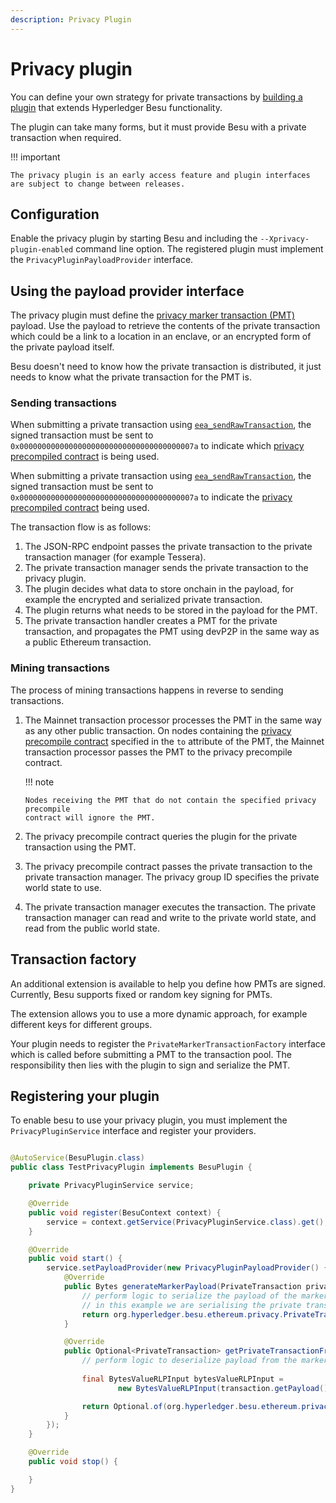 ```yaml
---
description: Privacy Plugin
---
```


# Privacy plugin

You can define your own strategy for private transactions by [building a plugin](../Plugins.md) that extends
Hyperledger Besu functionality.

The plugin can take many forms, but it must provide Besu with a private transaction when required.

!!! important

    The privacy plugin is an early access feature and plugin interfaces are subject to change between releases.

## Configuration

Enable the privacy plugin by starting Besu and including the `--Xprivacy-plugin-enabled` command line option.
The registered plugin must implement the `PrivacyPluginPayloadProvider` interface.

## Using the payload provider interface

The privacy plugin must define the [privacy marker transaction (PMT)] payload.
Use the payload to retrieve the contents of the private transaction which could be a link to a location in
an enclave, or an encrypted form of the private payload itself.

Besu doesn't need to know how the private transaction is distributed, it just needs to know what the private transaction
for the PMT is.

### Sending transactions

When submitting a private transaction using [`eea_sendRawTransaction`](../../Reference/API-Methods.md#eea_sendrawtransaction),
the signed transaction must be sent to `0x000000000000000000000000000000000000007a` to indicate which
[privacy precompiled contract](../Privacy/Private-Transaction-Processing.md) is being used.

When submitting a private transaction using [`eea_sendRawTransaction`](../../Reference/API-Methods.md#eea_sendrawtransaction),
the signed transaction must be sent to `0x000000000000000000000000000000000000007a` to indicate the
[privacy precompiled contract](../Privacy/Private-Transaction-Processing.md) being used.

The transaction flow is as follows:

1. The JSON-RPC endpoint passes the private transaction to the private transaction manager (for example Tessera).
2. The private transaction manager sends the private transaction to the privacy plugin.
3. The plugin decides what data to store onchain in the payload, for example the encrypted and serialized private
    transaction.
4. The plugin returns what needs to be stored in the payload for the PMT.
5. The private transaction handler creates a PMT for the private transaction, and propagates the PMT using devP2P in
    the same way as a public Ethereum transaction.

### Mining transactions

The process of mining transactions happens in reverse to sending transactions.

1. The Mainnet transaction processor processes the PMT in the same way as
    any other public transaction. On nodes containing the [privacy precompile contract](../../Reference/API-Methods.md#priv_getprivacyprecompileaddress)
    specified in the `to` attribute of the PMT, the Mainnet transaction processor passes the PMT to the privacy precompile contract.

   !!! note

       Nodes receiving the PMT that do not contain the specified privacy precompile
       contract will ignore the PMT.

1. The privacy precompile contract queries the plugin for the private transaction using the PMT.
1. The privacy precompile contract passes the private transaction to the private transaction
    manager. The privacy group ID specifies the private world state to use.
1. The private transaction manager executes the transaction. The private transaction manager
    can read and write to the private world state, and read from the public world state.

## Transaction factory

An additional extension is available to help you define how PMTs are signed. Currently, Besu supports fixed or random
key signing for PMTs.

The extension allows you to use a more dynamic approach, for example different keys for different groups.

Your plugin needs to register the `PrivateMarkerTransactionFactory` interface which is called before submitting a PMT
to the transaction pool. The responsibility then lies with the plugin to sign and serialize the PMT.

[privacy marker transaction (PMT)]: ../../HowTo/Use-Privacy/Access-Private-Transactions.md

## Registering your plugin

To enable besu to use your privacy plugin, you must implement the `PrivacyPluginService` interface and register your providers.


```java

@AutoService(BesuPlugin.class)
public class TestPrivacyPlugin implements BesuPlugin {

    private PrivacyPluginService service;

    @Override
    public void register(BesuContext context) {
        service = context.getService(PrivacyPluginService.class).get();
    }

    @Override
    public void start() {
        service.setPayloadProvider(new PrivacyPluginPayloadProvider() {
            @Override
            public Bytes generateMarkerPayload(PrivateTransaction privateTransaction, String privacyUserId) {
                // perform logic to serialize the payload of the marker transaction
                // in this example we are serialising the private transaction using rlp https://eth.wiki/en/fundamentals/rlp
                return org.hyperledger.besu.ethereum.privacy.PrivateTransaction.serialize(privateTransaction).encoded();
            }

            @Override
            public Optional<PrivateTransaction> getPrivateTransactionFromPayload(Transaction transaction) {
                // perform logic to deserialize payload from the marker transaction
                
                final BytesValueRLPInput bytesValueRLPInput =
                        new BytesValueRLPInput(transaction.getPayload(), false);

                return Optional.of(org.hyperledger.besu.ethereum.privacy.PrivateTransaction.readFrom(bytesValueRLPInput));
            }
        });
    }

    @Override
    public void stop() {

    }
}

```